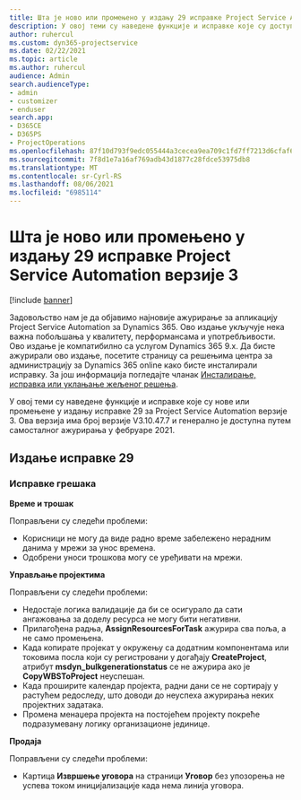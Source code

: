 ```yaml
---
title: Шта је ново или промењено у издању 29 исправке Project Service Automation верзије 3
description: У овој теми су наведене функције и исправке које су доступне у издању исправке 29 за Project Service Automation верзије 3.
author: ruhercul
ms.custom: dyn365-projectservice
ms.date: 02/22/2021
ms.topic: article
ms.author: ruhercul
audience: Admin
search.audienceType:
- admin
- customizer
- enduser
search.app:
- D365CE
- D365PS
- ProjectOperations
ms.openlocfilehash: 87f10d793f9edc055444a3cecea9ea709c1fd7ff7213d6cfaf6b3cbe83a6a5a6
ms.sourcegitcommit: 7f8d1e7a16af769adb43d1877c28fdce53975db8
ms.translationtype: MT
ms.contentlocale: sr-Cyrl-RS
ms.lasthandoff: 08/06/2021
ms.locfileid: "6985114"
---
```

# <a name="whats-new-or-changed-in-project-service-automation-update-release-29-v3"></a>Шта је ново или промењено у издању 29 исправке Project Service Automation верзије 3

[!include [banner](../includes/psa-now-project-operations.md)]

Задовољство нам је да објавимо најновије ажурирање за апликацију Project Service Automation за Dynamics 365. Ово издање укључује нека важна побољшања у квалитету, перформансама и употребљивости. Ово издање је компатибилно са услугом Dynamics 365 9.x. Да бисте ажурирали ово издање, посетите страницу са решењима центра за администрацију за Dynamics 365 online како бисте инсталирали исправку. За још информација погледајте чланак [Инсталирање, исправка или уклањање жељеног решења](/power-platform/admin/install-remove-preferred-solution).

У овој теми су наведене функције и исправке које су нове или промењене у издању исправке 29 за Project Service Automation верзије 3. Ова верзија има број верзије V3.10.47.7 и генерално је доступна путем самосталног ажурирања у фебруаре 2021.

## <a name="update-release-29"></a>Издање исправке 29

### <a name="bug-fixes"></a>Исправке грешака

**Време и трошак**

Поправљени су следећи проблеми:

- Корисници не могу да виде радно време забележено нерадним данима у мрежи за унос времена.
- Одобрени уноси трошкова могу се уређивати на мрежи.

**Управљање пројектима**

Поправљени су следећи проблеми:

- Недостаје логика валидације да би се осигурало да сати ангажовања за доделу ресурса не могу бити негативни.
- Прилагођена радња, **AssignResourcesForTask** ажурира сва поља, а не само промењена.
- Када копирате пројекат у окружењу са додатним компонентама или токовима посла који су регистровани у догађају **CreateProject**, атрибут **msdyn_bulkgenerationstatus** се не ажурира ако је **CopyWBSToProject** неуспешан.
- Када проширите календар пројекта, радни дани се не сортирају у растућем редоследу, што доводи до неуспеха ажурирања неких пројектних задатака.
- Промена менаџера пројекта на постојећем пројекту покреће подразумевану логику организационе јединице.

**Продаја**

Поправљени су следећи проблеми:

- Картица **Извршење уговора** на страници **Уговор** без упозорења не успева током иницијализације када нема линија уговора.